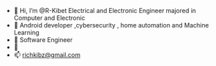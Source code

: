 - 👋 Hi, I’m @R-Kibet Electrical and Electronic Engineer majored in Computer and Electronic
- 👀 Android developer ,cybersecurity , home automation and Machine Learning
- 🌱 Software Engineer
- 💞️ 
- 📫 richkibz@gmail.com

<!---
R-Kibet/R-Kibet is a ✨ special ✨ repository because its `README.md` (this file) appears on your GitHub profile.
You can click the Preview link to take a look at your changes.
--->
